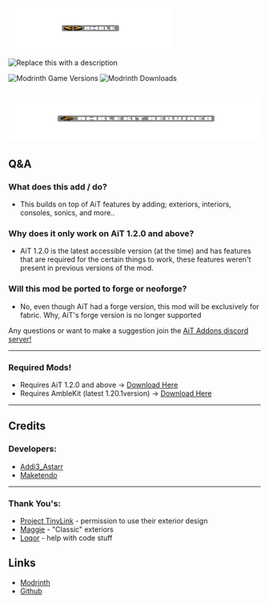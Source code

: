 <img src="https://github.com/amblelabs/modkit/blob/main/promo/header.png?raw=true" width="328" height="86">

![Replace this with a description](https://cdn.modrinth.com/data/cached_images/99b5c76544bfc3c53a228a44d634658d08daed76.png)


![Modrinth Game Versions](https://img.shields.io/modrinth/game-versions/ait-extras?link=https%3A%2F%2Fmodrinth.com%2Fmod%2Fait%2Fversions)
![Modrinth Downloads](https://img.shields.io/modrinth/dt/ait-extras?logo=modrinth&link=https%3A%2F%2Fmodrinth.com%2Fmod%2Fait)

<a href="https://modrinth.com/project/amblekit"><img src="https://github.com/amblelabs/modkit/blob/main/promo/required.png?raw=true" width="512" height="86"></a>
---------
## Q&A

### What does this add / do?

- This builds on top of AiT features by adding; exteriors, interiors, consoles, sonics, and more..

### Why does it only work on AiT 1.2.0 and above?

- AiT 1.2.0 is the latest accessible version (at the time) and has features that are required for the certain things to work, these features weren't present in previous versions of the mod.

### Will this mod be ported to forge or neoforge?

- No, even though AiT had a forge version, this mod will be exclusively for fabric. Why, AiT's forge version is no longer supported

Any questions or want to make a suggestion join the [AiT Addons discord server!
]([https://discord.gg/RFqpNGrPkY](https://discord.gg/RFqpNGrPkY))

---------------

### Required Mods!

- Requires AiT 1.2.0 and above -> [Download Here](https://modrinth.com/mod/ait/version/1.1.0-1.20.1-release)
- Requires AmbleKit (latest 1.20.1version) -> [Download Here](https://modrinth.com/mod/amblekit)

-----------
## Credits

### Developers:
- [Addi3_Astarr](https://modrinth.com/user/Addi3_Astarr)
- [Maketendo](https://modrinth.com/user/Maketendo)

---
### Thank You's:

- [Project TinyLink](https://www.youtube.com/@projecttinylink7986) - permission to use their exterior design
- [Maggie](https://discord.com/channels/1213989169878274068/1289647140485861438) - "Classic" exteriors
- [Loqor](https://loqor.dev) - help with code stuff

## Links
- [Modrinth](https://modrinth.com/project/ait-extras)
- [Github](https://github.com/amblelabs/ait-extras)
